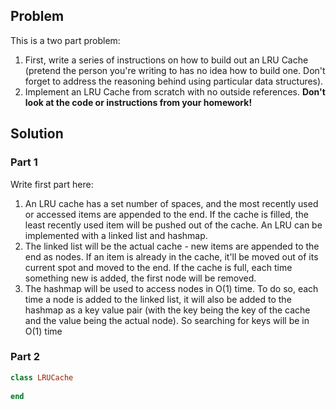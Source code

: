 ## Problem
This is a two part problem:
1. First, write a series of instructions on how to build out an LRU Cache (pretend
the person you're writing to has no idea how to build one. Don't forget to address
the reasoning behind using particular data structures).
2. Implement an LRU Cache from scratch with no outside references. **Don't look
at the code or instructions from your homework!**

## Solution

### Part 1
Write first part here:
1. An LRU cache has a set number of spaces, and the most recently used
or accessed items are appended to the end. If the cache is filled, the least recently used item will be pushed out of the cache. An LRU can be implemented
with a linked list and hashmap.
2. The linked list will be the actual cache - new items are appended to the end as nodes. If an item is already in the cache, it'll be moved out of its current spot and moved to the end. If the cache is full, each time something new is added,
the first node will be removed.
3. The hashmap will be used to access nodes in O(1) time. To do so, each
time a node is added to the linked list, it will also be added to the hashmap
as a key value pair (with the key being the key of the cache and the value
being the actual node). So searching for keys will be in O(1) time

### Part 2
```ruby
class LRUCache
  
end
```

